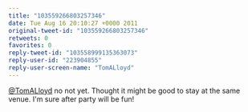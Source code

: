 ```yaml
---
title: "103559266803257346"
date: Tue Aug 16 20:10:27 +0000 2011
original-tweet-id: "103559266803257346"
retweets: 0
favorites: 0
reply-tweet-id: "103558999135363073"
reply-user-id: "223904855"
reply-user-screen-name: "TomALloyd"
---
```

<a href="https://twitter.com/TomALloyd">@TomALloyd</a> no not yet. Thought it might be good to stay at the same venue. I'm sure after party will be fun!
